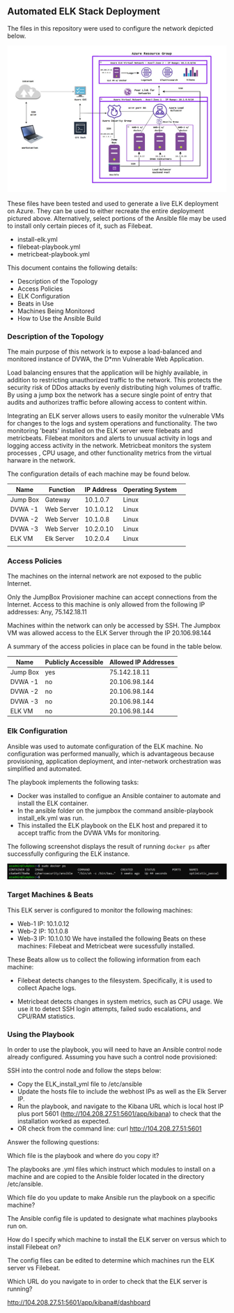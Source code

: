 ## Automated ELK Stack Deployment

The files in this repository were used to configure the network depicted below.

![Network Image](https://github.com/Kakashizensei/Cybersecurity_Portfolio/blob/main/Diagrams/Azure_Cloud_Network.jpg)



These files have been tested and used to generate a live ELK deployment on Azure. They can be used to either recreate the entire deployment pictured above. Alternatively, select portions of the Ansible file may be used to install only certain pieces of it, such as Filebeat.

- install-elk.yml
- filebeat-playbook.yml
- metricbeat-playbook.yml

This document contains the following details:
- Description of the Topology
- Access Policies
- ELK Configuration
- Beats in Use
- Machines Being Monitored
- How to Use the Ansible Build


### Description of the Topology

The main purpose of this network is to expose a load-balanced and monitored instance of DVWA, the D*mn Vulnerable Web Application.

Load balancing ensures that the application will be highly available, in addition to restricting unauthorized traffic to the network.
This protects the security risk of DDos attacks by evenly distributing high volumes of traffic.  By using a jump box the network has a secure single point of entry that audits and authorizes traffic before allowing access to content within. 

Integrating an ELK server allows users to easily monitor the vulnerable VMs for changes to the logs and system operations and functionality.
The two monitoring 'beats' installed on the ELK server were filebeats and metricbeats.  Filebeat monitors and alerts to unusual activity in logs and logging access activity in the network.  Metricbeat monitors the system processes , CPU usage, and other functionality metrics from the virtual harware in the network.

The configuration details of each machine may be found below.

| **Name** | **Function** | **IP Address** | **Operating System** |   |
|----------|--------------|----------------|----------------------|---|
| Jump Box | Gateway      | 10.1.0.7       | Linux                |   |
| DVWA -1  | Web Server   | 10.1.0.12      | Linux                |   |
| DVWA -2  | Web Server   | 10.1.0.8       | Linux                |   |
| DVWA -3  | Web Server   | 10.2.0.10      | Linux                |   |
| ELK VM   | Elk Server   | 10.2.0.4       | Linux                |   |
|          |              |                |                      |   |

### Access Policies

The machines on the internal network are not exposed to the public Internet. 

Only the JumpBox Provisioner machine can accept connections from the Internet. Access to this machine is only allowed from the following IP addresses:
Any, 75.142.18.11

Machines within the network can only be accessed by SSH.
The Jumpbox VM was allowed access to the ELK Server through the IP 20.106.98.144

A summary of the access policies in place can be found in the table below.

| **Name** | **Publicly Accessible** | **Allowed IP Addresses** |
|----------|-------------------------|--------------------------|
| Jump Box | yes                     | 75.142.18.11             |
| DVWA -1  | no                      | 20.106.98.144            |
| DVWA -2  | no                      | 20.106.98.144            |
| DVWA -3  | no                      | 20.106.98.144            |
| ELK VM   | no                      | 20.106.98.144            |
### Elk Configuration

Ansible was used to automate configuration of the ELK machine. No configuration was performed manually, which is advantageous because provisioning, application deployment, and inter-network orchestration was simplified and automated.

The playbook implements the following tasks:
- Docker was installed to configue an Ansible container to automate and install the ELK container.
- In the ansible folder on the jumpbox the command ansible-playbook install_elk.yml was run.
- This installed the ELK playbook on the ELK host and prepared it to accept traffic from the DVWA VMs for monitoring.

The following screenshot displays the result of running `docker ps` after successfully configuring the ELK instance.

![Docker Container](https://github.com/Kakashizensei/Cybersecurity_Portfolio/blob/main/Diagrams/docker_ps.png)



### Target Machines & Beats
This ELK server is configured to monitor the following machines:
- Web-1 IP: 10.1.0.12
- Web-2 IP: 10.1.0.8
- Web-3 IP: 10.1.0.10
We have installed the following Beats on these machines:
Filebeat and Metricbeat were sucessfully installed.

These Beats allow us to collect the following information from each machine:

 - Filebeat detects changes to the filesystem. Specifically, it is used to collect Apache logs.
 
 - Metricbeat detects changes in system metrics, such as CPU usage. We use it to detect SSH login attempts, failed sudo escalations, and CPU/RAM statistics.

### Using the Playbook
In order to use the playbook, you will need to have an Ansible control node already configured. Assuming you have such a control node provisioned: 

SSH into the control node and follow the steps below:
- Copy the ELK_install_yml file to /etc/ansible
- Update the hosts file to include the webhost IPs as well as the Elk Server IP.
- Run the playbook, and navigate to the Kibana URL which is local host IP plus port 5601 (http://104.208.27.51:5601/app/kibana) to check that the installation worked as expected.
- OR check from the command line: curl http://104.208.27.51:5601 

Answer the following questions: 

Which file is the playbook and where do you copy it? 

The playbooks are .yml files which instruct which modules to install on a machine and are copied to the Ansible folder located in the directory /etc/ansible.

Which file do you update to make Ansible run the playbook on a specific machine? 

The Ansible config file is updated to designate what machines playbooks run on. 

How do I specify which machine to install the ELK server on versus which to install Filebeat on? 

The config files can be edited to determine which machines run the ELK server vs Filebeat.

Which URL do you navigate to in order to check that the ELK server is running?

http://104.208.27.51:5601/app/kibana#/dashboard 


